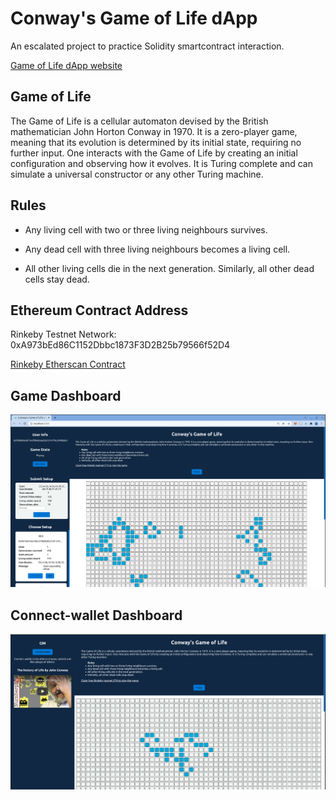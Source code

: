 # Conway's Game of Life dApp

An escalated project to practice Solidity smartcontract interaction.

[Game of Life dApp website](https://conways-dgame-of-life.netlify.app/)

## Game of Life

The Game of Life is a cellular automaton devised by the British mathematician John Horton Conway in 1970.
It is a zero-player game, meaning that its evolution is determined by its initial state, requiring no further input.
One interacts with the Game of Life by creating an initial configuration and observing how it evolves.
It is Turing complete and can simulate a universal constructor or any other Turing machine.

## Rules

- Any living cell with two or three living neighbours survives.
- Any dead cell with three living neighbours becomes a living cell.

- All other living cells die in the next generation. Similarly, all other dead cells stay dead.

## Ethereum Contract Address

Rinkeby Testnet Network: 0xA973bEd86C1152Dbbc1873F3D2B25b79566f52D4

[Rinkeby Etherscan Contract](https://rinkeby.etherscan.io/address/0xA973bEd86C1152Dbbc1873F3D2B25b79566f52D4)

## Game Dashboard

<p align="center">
  <img src="Game_of_life_preview.png" alt="Life dashboard page" width="800" >
</p>

## Connect-wallet Dashboard

<p align="center">
  <img src="GoL_Preview_wallet-connect.png" alt="Life connect-wallet page" width="800" >
</p>
